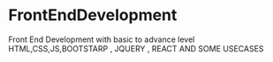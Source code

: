# FrontEndDevelopment
Front End Development with basic to advance level HTML,CSS,JS,BOOTSTARP , JQUERY , REACT AND SOME USECASES 
